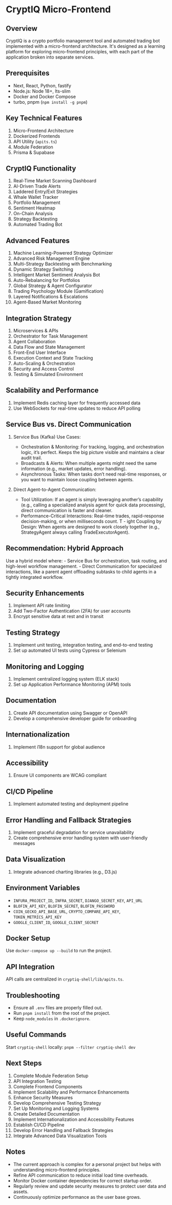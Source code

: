 # CryptIQ Micro-Frontend

## Overview
CryptIQ is a crypto portfolio management tool and automated trading bot implemented with a micro-frontend architecture. It's designed as a learning platform for exploring micro-frontend principles, with each part of the application broken into separate services.

## Prerequisites
- Next, React, Python, fastify
- Node.js: Node 18+, lts-slim
- Docker and Docker Compose
- turbo, pnpm (`npm install -g pnpm`)

## Key Technical Features
1. Micro-Frontend Architecture
2. Dockerized Frontends
3. API Utility (`apits.ts`)
4. Module Federation
5. Prisma & Supabase

## CryptIQ Functionality
1. Real-Time Market Scanning Dashboard
2. AI-Driven Trade Alerts
3. Laddered Entry/Exit Strategies
4. Whale Wallet Tracker
5. Portfolio Management
6. Sentiment Heatmap
7. On-Chain Analysis
8. Strategy Backtesting
9. Automated Trading Bot

## Advanced Features
1. Machine Learning-Powered Strategy Optimizer
2. Advanced Risk Management Engine
3. Multi-Strategy Backtesting with Benchmarking
4. Dynamic Strategy Switching
5. Intelligent Market Sentiment Analysis Bot
6. Auto-Rebalancing for Portfolios
7. Global Strategy & Agent Configurator
8. Trading Psychology Module (Gamification)
9. Layered Notifications & Escalations
10. Agent-Based Market Monitoring

## Integration Strategy
1. Microservices & APIs
2. Orchestrator for Task Management
3. Agent Collaboration
4. Data Flow and State Management
5. Front-End User Interface
6. Execution Context and State Tracking
7. Auto-Scaling & Orchestration
8. Security and Access Control
9. Testing & Simulated Environment

## Scalability and Performance
1. Implement Redis caching layer for frequently accessed data
2. Use WebSockets for real-time updates to reduce API polling

## Service Bus vs. Direct Communication

1. Service Bus (Kafka) Use Cases:
    - Orchestration & Monitoring: For tracking, logging, and orchestration logic, it’s perfect. Keeps the big picture visible and maintains a clear audit trail.
    - Broadcasts & Alerts: When multiple agents might need the same information (e.g., market updates, error handling).
    - Asynchronous Tasks: When tasks don’t need real-time responses, or you want to maintain loose coupling between agents.

2. Direct Agent-to-Agent Communication:
    - Tool Utilization: If an agent is simply leveraging another’s capability (e.g., calling a specialized analysis agent for quick data processing), direct communication is faster and cleaner.
    - Performance-Critical Interactions: Real-time trades, rapid-response decision-making, or when milliseconds count.
T   - ight Coupling by Design: When agents are designed to work closely together (e.g., StrategyAgent always calling TradeExecutorAgent).

## Recommendation: Hybrid Approach

Use a hybrid model where:
    - Service Bus for orchestration, task routing, and high-level workflow management.
    - Direct Communication for specialized interactions, like a parent agent offloading subtasks to child agents in a tightly integrated workflow.

## Security Enhancements
1. Implement API rate limiting
2. Add Two-Factor Authentication (2FA) for user accounts
3. Encrypt sensitive data at rest and in transit

## Testing Strategy
1. Implement unit testing, integration testing, and end-to-end testing
2. Set up automated UI tests using Cypress or Selenium

## Monitoring and Logging
1. Implement centralized logging system (ELK stack)
2. Set up Application Performance Monitoring (APM) tools

## Documentation
1. Create API documentation using Swagger or OpenAPI
2. Develop a comprehensive developer guide for onboarding

## Internationalization
1. Implement i18n support for global audience

## Accessibility
1. Ensure UI components are WCAG compliant

## CI/CD Pipeline
1. Implement automated testing and deployment pipeline

## Error Handling and Fallback Strategies
1. Implement graceful degradation for service unavailability
2. Create comprehensive error handling system with user-friendly messages

## Data Visualization
1. Integrate advanced charting libraries (e.g., D3.js)

## Environment Variables
- `INFURA_PROJECT_ID`, `INFRA_SECRET`, `DJANGO_SECRET_KEY`, `API_URL`
- `BLOFIN_API_KEY`, `BLOFIN_SECRET`, `BLOFIN_PASSWORD`
- `COIN_GECKO_API_BASE_URL`, `CRYPTO_COMPARE_API_KEY`, `TOKEN_METRICS_API_KEY`
- `GOOGLE_CLIENT_ID`, `GOOGLE_CLIENT_SECRET`

## Docker Setup
Use `docker-compose up --build` to run the project.

## API Integration
API calls are centralized in `cryptiq-shell/lib/apits.ts`.

## Troubleshooting
- Ensure all `.env` files are properly filled out.
- Run `pnpm install` from the root of the project.
- Keep `node_modules` in `.dockerignore`.

## Useful Commands
Start `cryptiq-shell` locally: `pnpm --filter cryptiq-shell dev`

## Next Steps
1. Complete Module Federation Setup
2. API Integration Testing
3. Complete Frontend Components
4. Implement Scalability and Performance Enhancements
5. Enhance Security Measures
6. Develop Comprehensive Testing Strategy
7. Set Up Monitoring and Logging Systems
8. Create Detailed Documentation
9. Implement Internationalization and Accessibility Features
10. Establish CI/CD Pipeline
11. Develop Error Handling and Fallback Strategies
12. Integrate Advanced Data Visualization Tools

## Notes
- The current approach is complex for a personal project but helps with understanding micro-frontend principles.
- Refine API communication to reduce initial load time overheads.
- Monitor Docker container dependencies for correct startup order.
- Regularly review and update security measures to protect user data and assets.
- Continuously optimize performance as the user base grows.